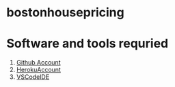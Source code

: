 # bostonhousepricing

# Software and tools requried

1. [Github Account](https://github.com)
2. [HerokuAccount](https://heroku.com)
3. [VSCodeIDE](https://code.visualstudio.com/)
